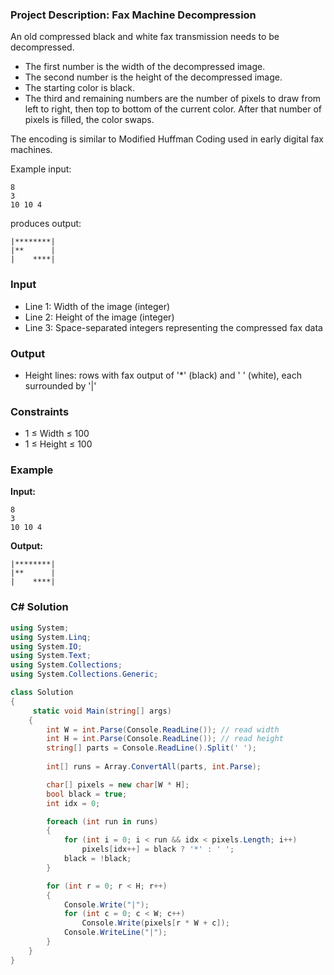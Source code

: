 ### Project Description: Fax Machine Decompression

An old compressed black and white fax transmission needs to be decompressed.

- The first number is the width of the decompressed image.
- The second number is the height of the decompressed image.
- The starting color is black.
- The third and remaining numbers are the number of pixels to draw from left to right, then top to bottom of the current color. After that number of pixels is filled, the color swaps.

The encoding is similar to Modified Huffman Coding used in early digital fax machines.

Example input:
```
8
3
10 10 4
```
produces output:
```
|********|
|**      |
|    ****|
```

### Input
- Line 1: Width of the image (integer)
- Line 2: Height of the image (integer)
- Line 3: Space-separated integers representing the compressed fax data

### Output
- Height lines: rows with fax output of '*' (black) and ' ' (white), each surrounded by '|'

### Constraints
- 1 ≤ Width ≤ 100
- 1 ≤ Height ≤ 100

### Example
**Input:**
```
8
3
10 10 4
```
**Output:**
```
|********|
|**      |
|    ****|
```

### C# Solution
```csharp
using System;
using System.Linq;
using System.IO;
using System.Text;
using System.Collections;
using System.Collections.Generic;

class Solution
{
     static void Main(string[] args)
    {
        int W = int.Parse(Console.ReadLine()); // read width
        int H = int.Parse(Console.ReadLine()); // read height
        string[] parts = Console.ReadLine().Split(' ');
        
        int[] runs = Array.ConvertAll(parts, int.Parse);

        char[] pixels = new char[W * H];
        bool black = true;
        int idx = 0;

        foreach (int run in runs)
        {
            for (int i = 0; i < run && idx < pixels.Length; i++)
                pixels[idx++] = black ? '*' : ' ';
            black = !black;
        }

        for (int r = 0; r < H; r++)
        {
            Console.Write("|");
            for (int c = 0; c < W; c++)
                Console.Write(pixels[r * W + c]);
            Console.WriteLine("|");
        }
    }
}
```

